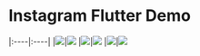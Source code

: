 # Instagram Flutter Demo
|:----|:----|
|![](./demo/login_page.png)|![](./demo/home_page.png)
|![](./demo/activity_page.png)|![](./demo/search_page.png)
|![](./demo/account_page.png)|![](./demo/comment_page.png)





